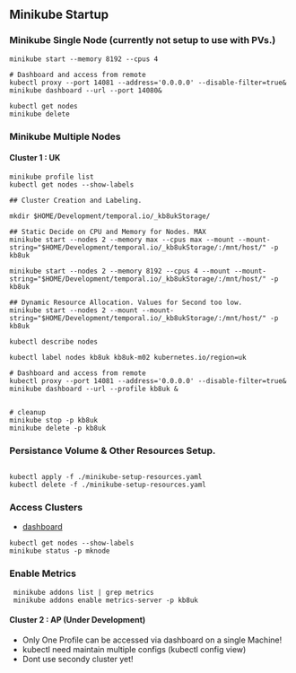 
## Minikube Startup
### Minikube Single Node (currently not setup to use with PVs.)
```shell
minikube start --memory 8192 --cpus 4

# Dashboard and access from remote 
kubectl proxy --port 14081 --address='0.0.0.0' --disable-filter=true&
minikube dashboard --url --port 14080&

kubectl get nodes
minikube delete
```

### Minikube Multiple Nodes

#### Cluster 1 : UK
```shell
minikube profile list
kubectl get nodes --show-labels

## Cluster Creation and Labeling.

mkdir $HOME/Development/temporal.io/_kb8ukStorage/

## Static Decide on CPU and Memory for Nodes. MAX
minikube start --nodes 2 --memory max --cpus max --mount --mount-string="$HOME/Development/temporal.io/_kb8ukStorage/:/mnt/host/" -p kb8uk

minikube start --nodes 2 --memory 8192 --cpus 4 --mount --mount-string="$HOME/Development/temporal.io/_kb8ukStorage/:/mnt/host/" -p kb8uk

## Dynamic Resource Allocation. Values for Second too low.
minikube start --nodes 2 --mount --mount-string="$HOME/Development/temporal.io/_kb8ukStorage/:/mnt/host/" -p kb8uk

kubectl describe nodes

kubectl label nodes kb8uk kb8uk-m02 kubernetes.io/region=uk

# Dashboard and access from remote 
kubectl proxy --port 14081 --address='0.0.0.0' --disable-filter=true&
minikube dashboard --url --profile kb8uk &


# cleanup 
minikube stop -p kb8uk
minikube delete -p kb8uk

```
### Persistance Volume & Other Resources Setup.
```shell

kubectl apply -f ./minikube-setup-resources.yaml 
kubectl delete -f ./minikube-setup-resources.yaml  
```

### Access Clusters
 - [dashboard](http://192.168.1.205:14081/api/v1/namespaces/kubernetes-dashboard/services/http:kubernetes-dashboard:/proxy/)
```shell
kubectl get nodes --show-labels
minikube status -p mknode
```
### Enable Metrics
```
 minikube addons list | grep metrics
 minikube addons enable metrics-server -p kb8uk
```

#### Cluster 2 : AP (Under Development)
 - Only One Profile can be accessed via dashboard on a single Machine!
 - kubectl need maintain multiple configs (kubectl config view)
 - Dont use secondy cluster yet!
